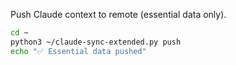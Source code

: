 Push Claude context to remote (essential data only).

```bash
cd ~
python3 ~/claude-sync-extended.py push
echo "✅ Essential data pushed"
```
